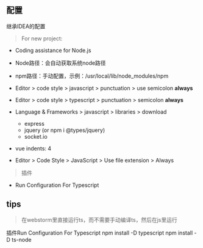 
## 配置

继承IDEA的配置

> For new project:

- Coding assistance for Node.js
- Node路径：会自动获取系统node路径
- npm路径：手动配置，示例：/usr/local/lib/node_modules/npm
- Editor > code style > javascript > punctuation > use semicolon **always**
- Editor > code style > typescript > punctuation > semicolon **always**
- Language & Frameworks > javascript > libraries > download
  - express
  - jquery (or npm i @types/jquery)
  - socket.io

- vue indents: 4
- Editor > Code Style > JavaScript > Use file extension > Always

> 插件

- Run Configuration For Typescript


## tips

> 在webstorm里直接运行ts，而不需要手动编译ts，然后在js里运行

插件Run Configuration For Typescript
npm install -D typescript
npm install -D ts-node
